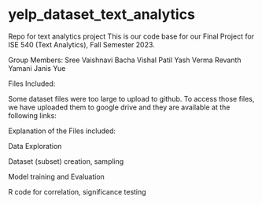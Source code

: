 # yelp_dataset_text_analytics
Repo for text analytics project
This is our code base for our Final Project for ISE 540 (Text Analytics), Fall Semester 2023. 


Group Members: 
Sree Vaishnavi Bacha 
Vishal Patil
Yash Verma
Revanth Yamani
Janis Yue 


Files Included: 




Some dataset files were too large to upload to github. To access those files, we have uploaded them to google drive and they are available at the following links: 





Explanation of the Files included: 

Data Exploration

Dataset (subset) creation, sampling 

Model training and Evaluation

R code for correlation, significance testing 



